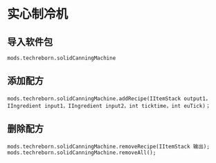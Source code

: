 # 实心制冷机

## 导入软件包
`mods.techreborn.solidCanningMachine`

## 添加配方
```zenscript
mods.techreborn.solidCanningMachine.addRecipe(IItemStack output1，IIngredient input1，IIngredient input2，int ticktime，int euTick)；
```

## 删除配方
```zenscript
mods.techreborn.solidCanningMachine.removeRecipe(IItemStack 输出);
mods.techreborn.solidCanningMachine.removeAll();
```